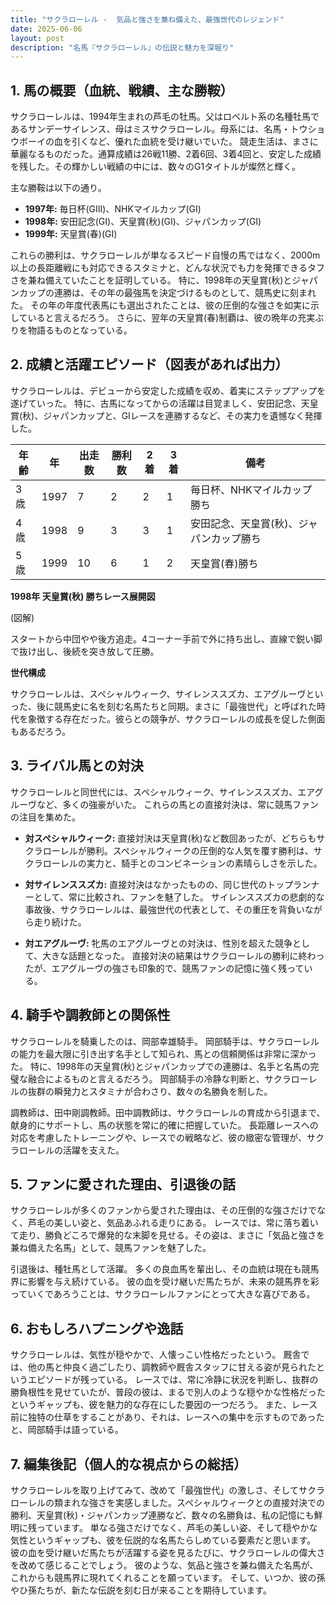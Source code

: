 ```yaml
---
title: "サクラローレル -  気品と強さを兼ね備えた、最強世代のレジェンド"
date: 2025-06-06
layout: post
description: "名馬『サクラローレル』の伝説と魅力を深堀り"
---
```


## 1. 馬の概要（血統、戦績、主な勝鞍）

サクラローレルは、1994年生まれの芦毛の牡馬。父はロベルト系の名種牡馬であるサンデーサイレンス、母はミスサクラローレル。母系には、名馬・トウショウボーイの血を引くなど、優れた血統を受け継いでいた。  競走生活は、まさに華麗なるものだった。通算成績は26戦11勝、2着6回、3着4回と、安定した成績を残した。その輝かしい戦績の中には、数々のG1タイトルが燦然と輝く。

主な勝鞍は以下の通り。

* **1997年:**  毎日杯(GIII)、NHKマイルカップ(GI)
* **1998年:**  安田記念(GI)、天皇賞(秋)(GI)、ジャパンカップ(GI)
* **1999年:**  天皇賞(春)(GI)

これらの勝利は、サクラローレルが単なるスピード自慢の馬ではなく、2000m以上の長距離戦にも対応できるスタミナと、どんな状況でも力を発揮できるタフさを兼ね備えていたことを証明している。  特に、1998年の天皇賞(秋)とジャパンカップの連勝は、その年の最強馬を決定づけるものとして、競馬史に刻まれた。  その年の年度代表馬にも選出されたことは、彼の圧倒的な強さを如実に示していると言えるだろう。  さらに、翌年の天皇賞(春)制覇は、彼の晩年の充実ぶりを物語るものとなっている。


## 2. 成績と活躍エピソード（図表があれば出力）

サクラローレルは、デビューから安定した成績を収め、着実にステップアップを遂げていった。  特に、古馬になってからの活躍は目覚ましく、安田記念、天皇賞(秋)、ジャパンカップと、GIレースを連勝するなど、その実力を遺憾なく発揮した。

| 年齢 | 年  | 出走数 | 勝利数 | 2着 | 3着 | 備考 |
|---|---|---|---|---|---|---|
| 3歳 | 1997 | 7 | 2 | 2 | 1 | 毎日杯、NHKマイルカップ勝ち |
| 4歳 | 1998 | 9 | 3 | 3 | 1 | 安田記念、天皇賞(秋)、ジャパンカップ勝ち |
| 5歳 | 1999 | 10 | 6 | 1 | 2 | 天皇賞(春)勝ち |


**1998年 天皇賞(秋) 勝ちレース展開図**

(図解)

スタートから中団やや後方追走。4コーナー手前で外に持ち出し、直線で鋭い脚で抜け出し、後続を突き放して圧勝。


**世代構成**

サクラローレルは、スペシャルウィーク、サイレンススズカ、エアグルーヴといった、後に競馬史に名を刻む名馬たちと同期。まさに「最強世代」と呼ばれた時代を象徴する存在だった。彼らとの競争が、サクラローレルの成長を促した側面もあるだろう。


## 3. ライバル馬との対決

サクラローレルと同世代には、スペシャルウィーク、サイレンススズカ、エアグルーヴなど、多くの強豪がいた。  これらの馬との直接対決は、常に競馬ファンの注目を集めた。

* **対スペシャルウィーク:**  直接対決は天皇賞(秋)など数回あったが、どちらもサクラローレルが勝利。スペシャルウィークの圧倒的な人気を覆す勝利は、サクラローレルの実力と、騎手とのコンビネーションの素晴らしさを示した。

* **対サイレンススズカ:**  直接対決はなかったものの、同じ世代のトップランナーとして、常に比較され、ファンを魅了した。  サイレンススズカの悲劇的な事故後、サクラローレルは、最強世代の代表として、その重圧を背負いながら走り続けた。

* **対エアグルーヴ:**  牝馬のエアグルーヴとの対決は、性別を超えた競争として、大きな話題となった。  直接対決の結果はサクラローレルの勝利に終わったが、エアグルーヴの強さも印象的で、競馬ファンの記憶に強く残っている。


## 4. 騎手や調教師との関係性

サクラローレルを騎乗したのは、岡部幸雄騎手。  岡部騎手は、サクラローレルの能力を最大限に引き出す名手として知られ、馬との信頼関係は非常に深かった。  特に、1998年の天皇賞(秋)とジャパンカップでの連勝は、名手と名馬の完璧な融合によるものと言えるだろう。  岡部騎手の冷静な判断と、サクラローレルの抜群の瞬発力とスタミナが合わさり、数々の名勝負を制した。

調教師は、田中剛調教師。田中調教師は、サクラローレルの育成から引退まで、献身的にサポートし、馬の状態を常に的確に把握していた。  長距離レースへの対応を考慮したトレーニングや、レースでの戦略など、彼の緻密な管理が、サクラローレルの活躍を支えた。


## 5. ファンに愛された理由、引退後の話

サクラローレルが多くのファンから愛された理由は、その圧倒的な強さだけでなく、芦毛の美しい姿と、気品あふれる走りにある。  レースでは、常に落ち着いて走り、勝負どころで爆発的な末脚を見せる。その姿は、まさに「気品と強さを兼ね備えた名馬」として、競馬ファンを魅了した。

引退後は、種牡馬として活躍。  多くの良血馬を輩出し、その血統は現在も競馬界に影響を与え続けている。  彼の血を受け継いだ馬たちが、未来の競馬界を彩っていくであろうことは、サクラローレルファンにとって大きな喜びである。


## 6. おもしろハプニングや逸話

サクラローレルは、気性が穏やかで、人懐っこい性格だったという。  厩舎では、他の馬と仲良く過ごしたり、調教師や厩舎スタッフに甘える姿が見られたというエピソードが残っている。  レースでは、常に冷静に状況を判断し、抜群の勝負根性を見せていたが、普段の彼は、まるで別人のような穏やかな性格だったというギャップも、彼を魅力的な存在にした要因の一つだろう。  また、レース前に独特の仕草をすることがあり、それは、レースへの集中を示すものであったと、岡部騎手は語っている。


## 7. 編集後記（個人的な視点からの総括）

サクラローレルを取り上げてみて、改めて「最強世代」の激しさ、そしてサクラローレルの類まれな強さを実感しました。スペシャルウィークとの直接対決での勝利、天皇賞(秋)・ジャパンカップ連勝など、数々の名勝負は、私の記憶にも鮮明に残っています。  単なる強さだけでなく、芦毛の美しい姿、そして穏やかな気性というギャップも、彼を伝説的な名馬たらしめている要素だと思います。  彼の血を受け継いだ馬たちが活躍する姿を見るたびに、サクラローレルの偉大さを改めて感じることでしょう。  彼のような、気品と強さを兼ね備えた名馬が、これからも競馬界に現れてくれることを願っています。  そして、いつか、彼の孫やひ孫たちが、新たな伝説を刻む日が来ることを期待しています。
